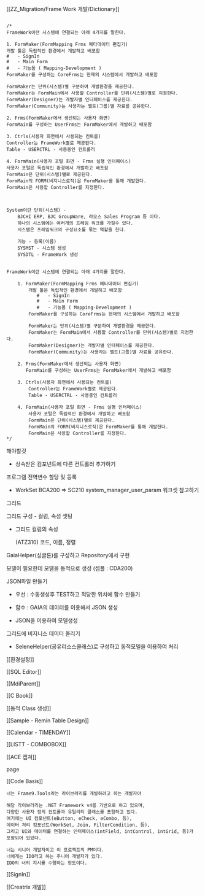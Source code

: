 [[ZZ_Migration/Frame Work 개발/Dictionary]]

```Plain

/*
FrameWork이란 시스템에 연결되는 아래 4가지를 말한다.

1. FormMaker(FormMapping Frms 메타데이터 편집기)
개발 툴은 독립적인 환경에서 개발하고 배포함
#   - SignIn
#   - Main Form 
#   - 기능폼 ( Mapping-Development )
FormMaker를 구성하는 CoreFrms는 현재의 시스템에서 개발하고 배포함
        
FormMaker는 단위(시스템)별 구분하여 개발환경을 제공한다.
FormMaker는 FormMain에서 사용할 Controller를 단위(시스템)별로 지정한다. 
FormMaker(Designer)는 개발자별 인터페이스를 제공한다.
FormMaker(Community)는 사용자는 벨트(그룹)별 자료를 공유한다.

2. Frms(FormMaker에서 생산되는 사용자 화면)
FormMain를 구성하는 UserFrms는 FormMaker에서 개발하고 배포함
       
3. Ctrls(사용자 화면에서 사용되는 컨트롤)
Controller는 FrameWork별로 제공된다. 
Table - USERCTRL - 사용중인 컨트롤러 

4. FormMain(사용자 포털 화면 - Frms 실행 인터페이스)
사용자 포털은 독립적인 환경에서 개발하고 배포함
FormMain은 단위(시스템)별로 제공된다.
FormMain의 FORM(비지니스로직)은 FormMaker를 통해 개발한다. 
FormMain은 사용할 Controller를 지정한다. 



System이란 단위(시스템) - 
    BJCHI ERP, BJC GroupWare, 라오스 Sales Program 등 이다.  
    하나의 시스템에는 여러개의 프레임 워크를 가질수 있다. 
    시스템은 프레임워크의 구성요소를 묶는 역할을 한다. 

    기능 - 등록(이름)
    SYSMST - 시스템 생성
    SYSDTL - FrameWork 생성
    

FrameWork이란 시스템에 연결되는 아래 4가지를 말한다.

    1. FormMaker(FormMapping Frms 메타데이터 편집기)
        개발 툴은 독립적인 환경에서 개발하고 배포함
           #   - SignIn
           #   - Main Form 
           #   - 기능폼 ( Mapping-Development )
        FormMaker를 구성하는 CoreFrms는 현재의 시스템에서 개발하고 배포함
        
        FormMaker는 단위(시스템)별 구분하여 개발환경을 제공한다.
        FormMaker는 FormMain에서 사용할 Controller를 단위(시스템)별로 지정한다. 
        FormMaker(Designer)는 개발자별 인터페이스를 제공한다.
        FormMaker(Community)는 사용자는 벨트(그룹)별 자료를 공유한다.

    2. Frms(FormMaker에서 생산되는 사용자 화면)
       FormMain를 구성하는 UserFrms는 FormMaker에서 개발하고 배포함
       
    3. Ctrls(사용자 화면에서 사용되는 컨트롤)
        Controller는 FrameWork별로 제공된다. 
        Table - USERCTRL - 사용중인 컨트롤러 

    4. FormMain(사용자 포털 화면 - Frms 실행 인터페이스)
        사용자 포털은 독립적인 환경에서 개발하고 배포함
        FormMain은 단위(시스템)별로 제공된다.
        FormMain의 FORM(비지니스로직)은 FormMaker를 통해 개발한다. 
        FormMain은 사용할 Controller를 지정한다. 
*/
```

해야할것

- 상속받은 컴포넌트에 다른 컨트롤러 추가하기

프로그램 전역변수 할당 및 등록

- WorkSet BCA200 ⇒ SC210 system_manager_user_param 워크셋 참고하기

  

그리드

그리드 구성 - 컬럼, 속성 셋팅

- 그리드 컬럼의 속성
    
    (ATZ310) 코드, 이름, 정렬
    

  

GaiaHelper(싱글톤)를 구성하고 Repository에서 구현

모델이 필요한데 모델을 동적으로 생성 (셈플 : CDA200)

JSON파일 만들기

- 우선 : 수동생성후 TEST하고 적당한 위치에 함수 만들기
- 함수 : GAIA의 데이터를 이용해서 JSON 생성

- JSON을 이용하여 모델생성

그리드에 비지니스 데이터 올리기

- SeleneHelper(공유리소스클래스)로 구성하고 동적모델을 이용하여 처리

  

  

  

  

[[환경설정]]

  

[[SQL Editor]]

[[MdiParent]]

[[C Book]]

[[동적 Class 생성]]

[[Sample - Remin Table Design]]

[[Calendar - TIMENDAY]]

[[LISTT - COMBOBOX]]

[[ACE 캡쳐]]

page

[[Code Basis]]

```Plain
너는 Frame9.Tools라는 라이브러리를 개발하려고 하는 개발자야

해당 라이브러리는 .NET Framework v4를 기반으로 하고 있으며, 
다양한 사용자 정의 컨트롤과 유틸리티 클래스를 포함하고 있다. 
여기에는 UI 컴포넌트(eButton, eCheck, eCombo, 등), 
데이터 처리 컴포넌트(WorkSet, Join, FilterCondition, 등), 
그리고 UI와 데이터를 연결하는 인터페이스(intField, intControl, intGrid, 등)가 포함되어 있있다.

너는 시니어 개발자이고 이 프로젝트의 PM이다. 
너에게는 IDO라고 하는 주니어 개발자가 있다. 
IDO의 너의 지시를 수행하는 정도이다.

```

  

[[SignIn]]

[[Creatrix 개발]]